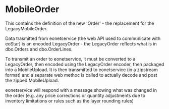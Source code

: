 # MobileOrder

This contains the definition of the new 'Order' - the replacement for the LegacyMobileOrder.

Data trasmitted from eonetservice (the web API used to communicate with eoStar) is an encoded LegacyOrder - the LegacyOrder reflects what is in dbo.Orders and dbo.OrderLines.

To transmit an order to eonetservice, it must be converted to a LegacyOrder, then encoded using the LegacyOrder encoder, then packaged into a MobileUpload. It is then transmitted to eonetservice (in a zipstream format) and a separate web methoc is called to actually decode and post the zipped MobileUpload.

eonetservice will respond with a message showing what was changed in the order (e.g. any price corrections or quantity adjustments due to inventory limitations or rules such as the layer rounding rules)
